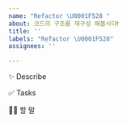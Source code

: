 ```yaml
---
name: "Refactor \U0001F528 "
about: 코드의 구조를 재구성 해봅시다❗️
title: ''
labels: "Refactor \U0001F528"
assignees: ''

---
```


✨ Describe

✅ Tasks

🙋🏻 할 말

